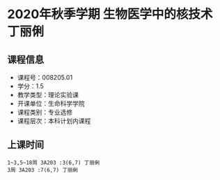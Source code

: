 # 2020年秋季学期 生物医学中的核技术 丁丽俐






## 课程信息

- 课程号：008205.01
- 学分：1.5
- 教学类型：理论实验课
- 开课单位：生命科学学院
- 课程类别：专业选修
- 课程层次：本科计划内课程

## 上课时间

```
1~3,5~18周 3A203 :3(6,7) 丁丽俐
3周 3A203 :7(6,7) 丁丽俐
```

